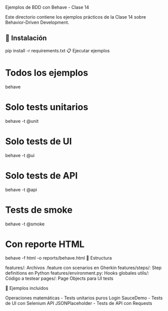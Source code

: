 Ejemplos de BDD con Behave - Clase 14

Este directorio contiene los ejemplos prácticos de la Clase 14 sobre Behavior-Driven Development.

## 🚀 Instalación

pip install -r requirements.txt
📋 Ejecutar ejemplos

# Todos los ejemplos

behave

# Solo tests unitarios

behave -t @unit

# Solo tests de UI

behave -t @ui

# Solo tests de API

behave -t @api

# Tests de smoke

behave -t @smoke

# Con reporte HTML

behave -f html -o reports/behave.html
📁 Estructura

features/: Archivos .feature con scenarios en Gherkin
features/steps/: Step definitions en Python
features/environment.py: Hooks globales
utils/: Código a testear
pages/: Page Objects para UI tests

🎯 Ejemplos incluidos

Operaciones matemáticas - Tests unitarios puros
Login SauceDemo - Tests de UI con Selenium
API JSONPlaceholder - Tests de API con Requests
